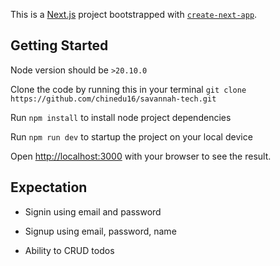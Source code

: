 This is a [Next.js](https://nextjs.org/) project bootstrapped with [`create-next-app`](https://github.com/vercel/next.js/tree/canary/packages/create-next-app).

## Getting Started

Node version should be `>20.10.0`

Clone the code by running this in your terminal `git clone https://github.com/chinedu16/savannah-tech.git`

Run `npm install` to install node project dependencies

Run `npm run dev` to startup the project on your local device

Open [http://localhost:3000](http://localhost:3000) with your browser to see the result.


## Expectation

- Signin using email and password

- Signup using email, password, name

- Ability to CRUD todos